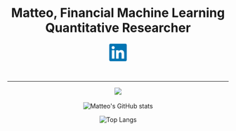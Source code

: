 <div align="center">

# Matteo, Financial Machine Learning Quantitative Researcher

<a href="https://www.linkedin.com/in/matteomanzi/" target="blank"><img align="center"
      src="images/linkedin.png"
      height="40" width="40" /></a>

<br>

----

<p align="center">
  <a href="https://skillicons.dev">
    <img src="https://skillicons.dev/icons?i=atom,bash,docker,git,grafana,ipfs,julia,latex,linux,md,py,pytorch,raspberrypi,tensorflow,vscode" />
  </a>
</p>


![Matteo's GitHub stats](https://github-readme-stats-zf8e-matteoettam09.vercel.app/api?username=matteoettam09&show_icons=true&theme=dark)

![Top Langs](https://github-readme-stats-zf8e-matteoettam09.vercel.app/api/top-langs/?username=matteoettam09&size_weight=1&count_weight=0&layout=compact&langs_count=10)

</div>
